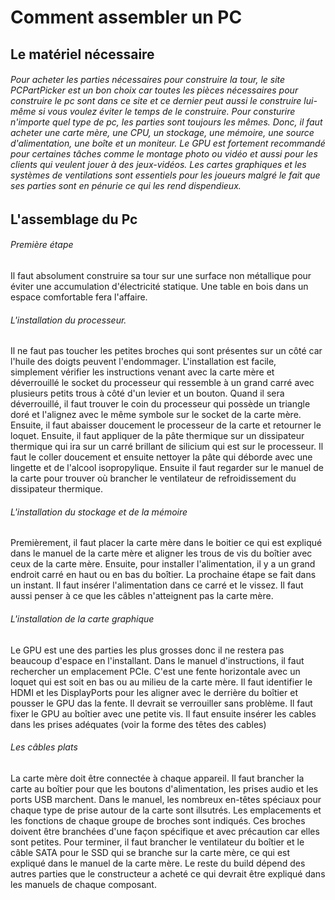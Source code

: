 # Comment assembler un PC

## Le matériel nécessaire

###### Pour acheter les parties nécessaires pour construire la tour, le site *PCPartPicker* est un bon choix car toutes les pièces nécessaires pour construire le pc sont dans ce site et ce dernier peut aussi le construire lui-même si vous voulez éviter le temps de le construire. Pour consturire n'importe quel type de pc, les parties sont toujours les mêmes. Donc, il faut acheter une carte mère, une CPU, un stockage, une mémoire, une source d'alimentation, une boîte et un moniteur. Le GPU est fortement recommandé pour certaines tâches comme le montage photo ou vidéo et aussi pour les clients qui veulent jouer à des jeux-vidéos. Les cartes graphiques et les systèmes de ventilations sont essentiels pour les joueurs malgré le fait que ses parties sont en pénurie ce qui les rend dispendieux.

## L'assemblage du Pc

###### Première étape
Il faut absolument construire sa tour sur une surface non métallique pour éviter une accumulation d'électricité statique. Une table en bois dans un espace comfortable fera l'affaire.

###### L'installation du processeur. 
Il ne faut pas toucher les petites broches qui sont présentes sur un côté car l'huile des doigts peuvent l'endommager. L'installation est facile, simplement vérifier les instructions venant avec la carte mère et déverrouillé le socket du processeur qui ressemble à un grand carré avec plusieurs petits trous à côté d'un levier et un bouton. Quand il sera déverrouillé, il faut trouver le coin du processeur qui possède un triangle doré et l'alignez avec le même symbole sur le socket de la carte mère. Ensuite, il faut abaisser doucement le processeur de la carte et retourner le loquet. Ensuite, il faut appliquer de la pâte thermique sur un dissipateur thermique qui ira sur un carré brillant de silicium qui est sur le processeur. Il faut le coller doucement et ensuite nettoyer la pâte qui  déborde avec une lingette et de l'alcool isopropylique. Ensuite il faut regarder sur le manuel de la carte pour trouver où brancher le ventilateur de refroidissement du dissipateur thermique.

###### L'installation du stockage et de la mémoire
Premièrement, il faut placer la carte mère dans le boitier ce qui est expliqué dans le manuel de la carte mère et aligner les trous de vis du boîtier avec ceux de la carte mère. Ensuite, pour installer l'alimentation, il y a un grand endroit carré en haut ou en bas du boîtier. La prochaine étape se fait dans un instant. Il faut insérer l'alimentation dans ce carré et le vissez. Il faut aussi penser à ce que les câbles n'atteignent pas la carte mère.

###### L'installation de la carte graphique
Le GPU est une des parties les plus grosses donc il ne restera pas beaucoup d'espace en l'installant. Dans le manuel d'instructions, il faut rechercher un emplacement PCIe. C'est une fente horizontale avec un loquet qui est soit en bas ou au milieu de la carte mère. Il faut identifier le HDMI et les DisplayPorts pour les aligner avec le derrière du boîtier et pousser le GPU das la fente. Il devrait se verrouiller sans problème. Il faut fixer le GPU au boîtier avec une petite vis. Il faut ensuite insérer les cables dans les prises adéquates (voir la forme des têtes des cables) 

###### Les câbles plats
La carte mère doit être connectée à chaque appareil. Il faut brancher la carte au boîtier pour que les boutons d'alimentation, les prises audio et les ports USB marchent. Dans le manuel, les nombreux en-têtes spéciaux pour chaque type de prise autour de la carte sont illsutrés. Les emplacements et les fonctions de chaque groupe de broches sont indiqués. Ces broches doivent être branchées d'une façon spécifique et avec précaution car elles sont petites. Pour terminer, il faut brancher le ventilateur du boîtier et le câble SATA pour le SSD qui se branche sur la carte mère, ce qui est expliqué dans le manuel de la carte mère. Le reste du build dépend des autres parties que le constructeur a acheté ce qui devrait être expliqué dans les manuels de chaque composant.
